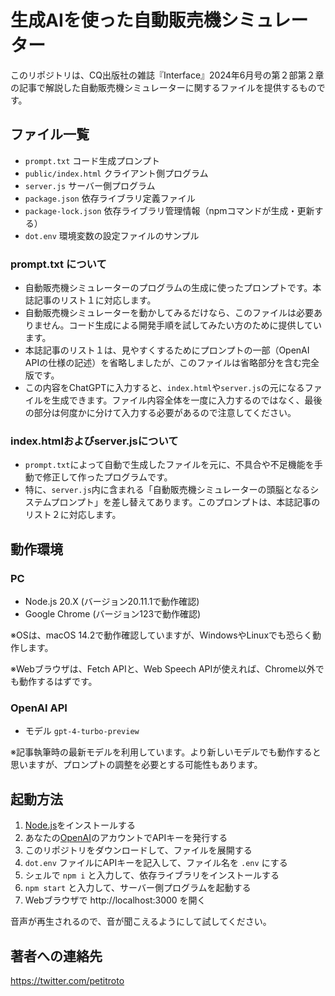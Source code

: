 # 生成AIを使った自動販売機シミュレーター

このリポジトリは、CQ出版社の雑誌『Interface』2024年6月号の第２部第２章の記事で解説した自動販売機シミュレーターに関するファイルを提供するものです。

## ファイル一覧

* `prompt.txt` コード生成プロンプト
* `public/index.html` クライアント側プログラム
* `server.js` サーバー側プログラム
* `package.json` 依存ライブラリ定義ファイル
* `package-lock.json` 依存ライブラリ管理情報（npmコマンドが生成・更新する）
* `dot.env` 環境変数の設定ファイルのサンプル

### prompt.txt について

* 自動販売機シミュレーターのプログラムの生成に使ったプロンプトです。本誌記事のリスト１に対応します。
* 自動販売機シミュレーターを動かしてみるだけなら、このファイルは必要ありません。コード生成による開発手順を試してみたい方のために提供しています。
* 本誌記事のリスト１は、見やすくするためにプロンプトの一部（OpenAI APIの仕様の記述）を省略しましたが、このファイルは省略部分を含む完全版です。
* この内容をChatGPTに入力すると、`index.html`や`server.js`の元になるファイルを生成できます。ファイル内容全体を一度に入力するのではなく、最後の部分は何度かに分けて入力する必要があるので注意してください。

### index.htmlおよびserver.jsについて

* `prompt.txt`によって自動で生成したファイルを元に、不具合や不足機能を手動で修正して作ったプログラムです。
* 特に、`server.js`内に含まれる「自動販売機シミュレーターの頭脳となるシステムプロンプト」を差し替えてあります。このプロンプトは、本誌記事のリスト２に対応します。

## 動作環境

### PC

* Node.js 20.X (バージョン20.11.1で動作確認)
* Google Chrome (バージョン123で動作確認)

※OSは、macOS 14.2で動作確認していますが、WindowsやLinuxでも恐らく動作します。

※Webブラウザは、Fetch APIと、Web Speech APIが使えれば、Chrome以外でも動作するはずです。

### OpenAI API

* モデル `gpt-4-turbo-preview` 

※記事執筆時の最新モデルを利用しています。より新しいモデルでも動作すると思いますが、プロンプトの調整を必要とする可能性もあります。

## 起動方法

1. [Node.js](https://nodejs.org/)をインストールする
2. あなたの[OpenAI](https://openai.com/)のアカウントでAPIキーを発行する
3. このリポジトリをダウンロードして、ファイルを展開する
3. `dot.env` ファイルにAPIキーを記入して、ファイル名を `.env` にする
4. シェルで `npm i` と入力して、依存ライブラリをインストールする
5. `npm start` と入力して、サーバー側プログラムを起動する 
6. Webブラウザで http://localhost:3000 を開く

音声が再生されるので、音が聞こえるようにして試してください。

## 著者への連絡先

https://twitter.com/petitroto